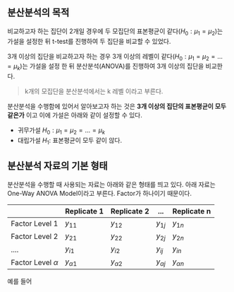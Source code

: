 ## 분산분석의 목적

비교하고자 하는 집단이 2개일 경우에 두 모집단의 표본평균이 같다($H_0: \mu_1 = \mu_2$)는 가설을 설정한 뒤 t-test를 진행하여 두 집단을 비교할 수 있었다.

3개 이상의 집단을 비교하고자 하는 경우 3개 이상의 레벨이 같다($H_0: \mu_1 = \mu_2 = ... = \mu_k$)는 가설을 설정 한 뒤 분산분석(ANOVA)를 진행하여 3개 이상의 집단을 비교한다. 

> k개의 모집단을 분산분석에서는 k 레벨 이라고 부른다. 

분산분석을 수행함에 있어서 알아보고자 하는 것은 **3개 이상의 집단의 표본평균이 모두 같은가** 이고 이에 가설은 아래와 같이 설정할 수 있다.
* 귀무가설 $H_0: \mu_1 = \mu_2 = ... = \mu_k$
* 대립가설 $H_1:$ 표본평균이 모두 같이 않다.


## 분산분석 자료의 기본 형태
분산분석을 수행할 때 사용되는 자료는 아래와 같은 형태를 띄고 있다. 아래 자료는 One-Way ANOVA Model이라고 부른다. Factor가 하나이기 때문이다. 

|                       | Replicate 1    | Replicate 2    |       ...            | Replicate n    |
| --------------------- | -------------- | -------------- | -------------- | -------------- |
| Factor Level 1        | $y_{11}$       | $y_{12}$       | $y_{1j}$       | $y_{1n}$       |
| Factor Level 2        | $y_{21}$       | $y_{22}$       | $y_{2j}$       | $y_{2n}$       |
| ....                  | $y_{i1}$       | $y_{i2}$       | $y_{ij}$       | $y_{in}$               |
| Factor Level $\alpha$ | $y_{\alpha 1}$ | $y_{\alpha 2}$ | $y_{\alpha j}$ | $y_{\alpha n}$ |

예를 들어 